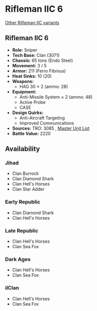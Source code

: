 # Rifleman IIC 6 

[Other Rifleman IIC variants](../rifleman_iic.md) 

## Rifleman IIC 6 

- **Role:** Sniper 
- **Tech Base:** Clan (3071) 
- **Chassis:** 65 tons (Endo Steel) 
- **Movement:** 3 / 5 
- **Armor:** 211 (Ferro Fibrous) 
- **Heat Sinks:** 10 (20) 
- **Weapons:** 
  - HAG 30 × 2 (ammo: 28) 
- **Equipment:** 
  - Anti-Missile System × 2 (ammo: 48) 
  - Active Probe 
  - CASE 
- **Design Quirks:** 
  - Anti-Aircraft Targeting 
  - Improved Communications 
- **Sources:** TRO: 3085 , [Master Unit List](http://masterunitlist.info/Unit/Details/2715) 
- **Battle Value:** 2220 

## Availability 

### Jihad 

- Clan Burrock 
- Clan Diamond Shark 
- Clan Hell's Horses 
- Clan Star Adder 

### Early Republic 

- Clan Diamond Shark 
- Clan Hell's Horses 

### Late Republic 

- Clan Hell's Horses 
- Clan Sea Fox 

### Dark Ages 

- Clan Hell's Horses 
- Clan Sea Fox 

### ilClan 

- Clan Hell's Horses 
- Clan Sea Fox 


